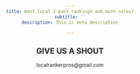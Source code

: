 ```yaml
---
title: Want local 3-pack rankings and more sales?
subtitle: ''
description: This is meta description

---
```

<!DOCTYPE html>

<html>

<head>

<style> 

h1 {text-align: center;}

p {text-align: center;}

div {text-align: center;}

\#example1 {

  border: 1px solid;

  padding: 10px;

  box-shadow: 5px 10px;

}

</style>

</head>

<body>

<div id="example1">

<h2>GIVE US A SHOUT</h2>

<p>localrankerpros@gmail.com</p>

</div>

</body>

</html>